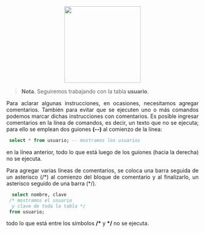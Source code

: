 <div align="justify">

<div align="center">
<img src="https://luciamonterorodriguez.com/wp-content/uploads/2021/03/computer-1331579_640.png" width="200px"/>
</div>

> __Nota__. Seguiremos trabajando con la tabla __usuario__.

Para aclarar algunas instrucciones, en ocasiones, necesitamos agregar comentarios. También para evitar que se ejecuten uno o más comandos podemos marcar dichas instrucciones con comentarios.
Es posible ingresar comentarios en la línea de comandos, es decir, un texto que no se ejecuta; para ello se emplean dos guiones __(--)__ al comienzo de la línea:

```sql
 select * from usuario; -- mostramos los usuarios
```

en la línea anterior, todo lo que está luego de los guiones (hacia la derecha) no se ejecuta.

Para agregar varias líneas de comentarios, se coloca una barra seguida de un asterisco (/\*) al comienzo del bloque de comentario y al finalizarlo, un asterisco seguido de una barra (\*/).

```sql
  select nombre, clave 
 /* mostramos el usuario
  y clave de toda la tabla */
 from usuario;
 ```

 todo lo que está entre los símbolos __/\*__ y __\*/__ no se ejecuta.

</div>
